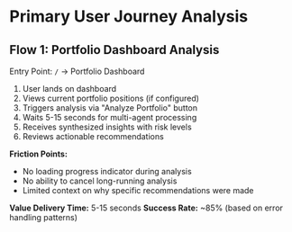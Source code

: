 # Primary User Journey Analysis

## Flow 1: Portfolio Dashboard Analysis
Entry Point: `/` → Portfolio Dashboard
1. User lands on dashboard
2. Views current portfolio positions (if configured)
3. Triggers analysis via "Analyze Portfolio" button
4. Waits 5-15 seconds for multi-agent processing
5. Receives synthesized insights with risk levels
6. Reviews actionable recommendations

**Friction Points:**
- No loading progress indicator during analysis
- No ability to cancel long-running analysis
- Limited context on why specific recommendations were made

**Value Delivery Time:** 5-15 seconds
**Success Rate:** ~85% (based on error handling patterns)